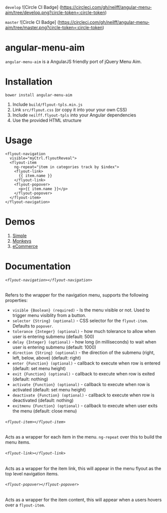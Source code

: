 `develop`
![Circle CI Badge]
(https://circleci.com/gh/neilff/angular-menu-aim/tree/develop.png?circle-token=:circle-token)

`master`
![Circle CI Badge]
(https://circleci.com/gh/neilff/angular-menu-aim/tree/master.png?circle-token=:circle-token)

# angular-menu-aim

`angular-menu-aim` is a AngularJS friendly port of jQuery Menu Aim.

# Installation

```
bower install angular-menu-aim
```

1. Include `build/flyout-tpls.min.js`
2. Link `src/flyout.css` (or copy it into your your own CSS)
3. Include `neilff.flyout-tpls` into your Angular dependencies
4. Use the provided HTML structure

# Usage

```
<flyout-navigation
  visible="myCtrl.flyoutReveal">
  <flyout-item
    ng-repeat="item in categories track by $index">
    <flyout-link>
      {{ item.name }}
    </flyout-link>
    <flyout-popover>
      <p>{{ item.name }}</p>
    </flyout-popover>
  </flyout-item>
</flyout-navigation>
```

# Demos

1. [Simple](http://rawgit.com/ErinsMatthew/angular-menu-aim/examples/demos/simple/index.html)
2. [Monkeys](http://rawgit.com/ErinsMatthew/angular-menu-aim/examples/demos/monkeys/index.html)
3. [eCommerce](http://rawgit.com/ErinsMatthew/angular-menu-aim/examples/demos/ecommerce/index.html)

# Documentation

###### `<flyout-navigation></flyout-navigation>`

Refers to the wrapper for the navigation menu, supports the following properties:

- `visible {Boolean} (required)` - Is the menu visible or not. Used to trigger menu visiblity from a button.
- `selector {String} (optional)` - CSS selector for the `flyout-item`. Defaults to `popover`.
- `tolerance {Integer} (optional)` - how much tolerance to allow when user is entering submenu (default: 500)
- `delay {Integer} (optional)` - how long (in milliseconds) to wait when user is entering submenu (default: 1000)
- `direction {String} (optional)` - the direction of the submenu (right, left, below, above) (default: right)
- `enter {Function} (optional)` - callback to execute when row is entered (default: set menu height)
- `exit {Function} (optional)` - callback to execute when row is exited (default: nothing)
- `activate {Function} (optional)` - callback to execute when row is activated (default: set menu height)
- `deactivate {Function} (optional)` - callback to execute when row is deactivated (default: nothing)
- `exitmenu {Function} (optional)` - callback to execute when user exits the menu (default: close menu)

###### `<flyout-item></flyout-item>`

Acts as a wrapper for each item in the menu. `ng-repeat` over this to build the menu items.

###### `<flyout-link></flyout-link>`

Acts as a wrapper for the item link, this will appear in the menu flyout as the top level navigation items.

###### `<flyout-popover></flyout-popover>`

Acts as a wrapper for the item content, this will appear when a users hovers over a `flyout-item`.

